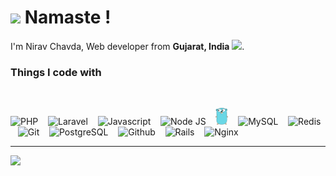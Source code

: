 ﻿<h1><img src="https://emojis.slackmojis.com/emojis/images/1471045863/884/ninja.gif?1471045863" width="30" />
  Namaste ! </h1>

<p>I'm Nirav Chavda, Web developer from <b>Gujarat, India</b> <img
    src="https://github.com/nirav-chavda/nirav-chavda/blob/master/img/india.svg" width="13" />.
</p>
<h3>Things I code with</h3>
<br />
<p>
  <img alt="PHP" src="https://github.com/nirav-chavda/nirav-chavda/blob/master/img/php.png" width="40" />
  &nbsp;&nbsp;
  <img alt="Laravel" src="https://github.com/nirav-chavda/nirav-chavda/blob/master/img/laravel.png" width="30" />
  &nbsp;&nbsp;
  <img alt="Javascript" src="https://github.com/nirav-chavda/nirav-chavda/blob/master/img/js.png" width="30" />
  &nbsp;&nbsp;
  <img alt="Node JS" src="https://github.com/nirav-chavda/nirav-chavda/blob/master/img/nodejs.png" width="70" />
  &nbsp;&nbsp;
  <img alt="Golang" src="https://github.com/nirav-chavda/nirav-chavda/blob/master/img/golang.png" width="20" />
  &nbsp;&nbsp;
  <img alt="MySQL" src="https://github.com/nirav-chavda/nirav-chavda/blob/master/img/mysql.png" width="50" />
  &nbsp;&nbsp;
  <img alt="Redis" src="https://github.com/nirav-chavda/nirav-chavda/blob/master/img/redis.png" width="30" />
  &nbsp;&nbsp;
  <img alt="Git" src="https://github.com/nirav-chavda/nirav-chavda/blob/master/img/git.png" width="30" />
  &nbsp;&nbsp;
  <img alt="PostgreSQL" src="https://github.com/nirav-chavda/nirav-chavda/blob/master/img/postgres.png" width="30" />
  &nbsp;&nbsp;
<!--   <img alt="MongoDB" src="https://github.com/nirav-chavda/nirav-chavda/blob/master/img/mongodb.png" width="70" /> -->
<!--   &nbsp;&nbsp; -->
  <img alt="Github" src="https://github.com/nirav-chavda/nirav-chavda/blob/master/img/github.png" width="30" />
  &nbsp;&nbsp;
  <img alt="Rails" src="https://github.com/nirav-chavda/nirav-chavda/blob/master/img/rails.png" width="30" />
  &nbsp;&nbsp;
<!--   <img alt="Docker" src="https://github.com/nirav-chavda/nirav-chavda/blob/master/img/docker.png" width="30" /> -->
<!--   &nbsp;&nbsp; -->
  <img alt="Nginx" src="https://github.com/nirav-chavda/nirav-chavda/blob/master/img/nginx.png" width="60" />
</p>
<hr/>
<p>
  <img src="https://github-readme-stats.vercel.app/api?username=nirav-chavda&show_icons=true" />
 </p>
